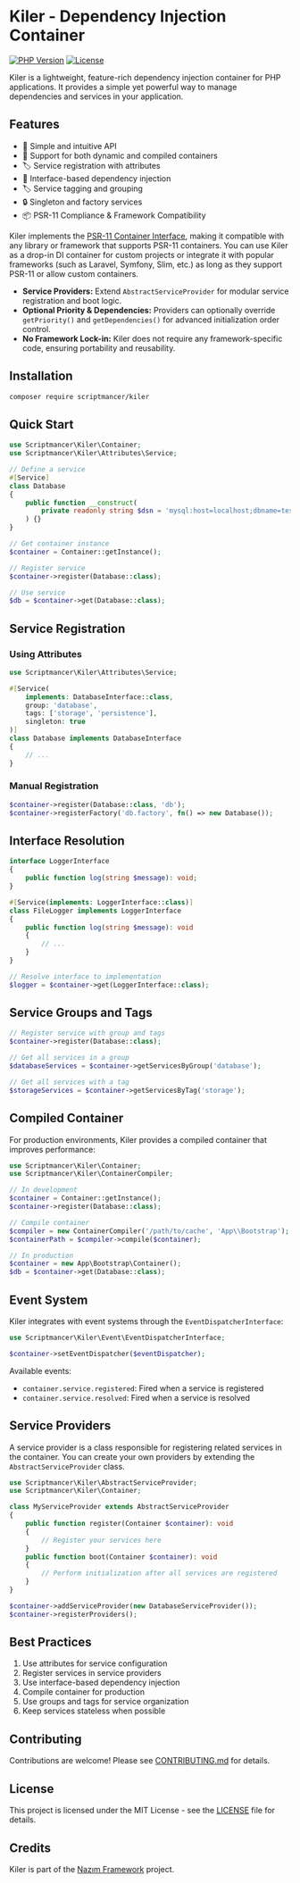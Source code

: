 # Kiler - Dependency Injection Container

[![PHP Version](https://img.shields.io/badge/PHP-8.3%2B-blue.svg)](https://php.net)
[![License](https://img.shields.io/badge/license-MIT-green.svg)](LICENSE)

Kiler is a lightweight, feature-rich dependency injection container for PHP applications. It provides a simple yet powerful way to manage dependencies and services in your application.

## Features

- 🚀 Simple and intuitive API
- 🔄 Support for both dynamic and compiled containers
- 🏷️ Service registration with attributes
- 🔌 Interface-based dependency injection
- 🏷️ Service tagging and grouping
- 🔒 Singleton and factory services
- 📦 PSR-11 Compliance & Framework Compatibility

Kiler implements the [PSR-11 Container Interface](https://www.php-fig.org/psr/psr-11/), making it compatible with any library or framework that supports PSR-11 containers. You can use Kiler as a drop-in DI container for custom projects or integrate it with popular frameworks (such as Laravel, Symfony, Slim, etc.) as long as they support PSR-11 or allow custom containers.

- **Service Providers:** Extend `AbstractServiceProvider` for modular service registration and boot logic.
- **Optional Priority & Dependencies:** Providers can optionally override `getPriority()` and `getDependencies()` for advanced initialization order control.
- **No Framework Lock-in:** Kiler does not require any framework-specific code, ensuring portability and reusability.

## Installation

```bash
composer require scriptmancer/kiler
```

## Quick Start

```php
use Scriptmancer\Kiler\Container;
use Scriptmancer\Kiler\Attributes\Service;

// Define a service
#[Service]
class Database
{
    public function __construct(
        private readonly string $dsn = 'mysql:host=localhost;dbname=test'
    ) {}
}

// Get container instance
$container = Container::getInstance();

// Register service
$container->register(Database::class);

// Use service
$db = $container->get(Database::class);
```

## Service Registration

### Using Attributes

```php
use Scriptmancer\Kiler\Attributes\Service;

#[Service(
    implements: DatabaseInterface::class,
    group: 'database',
    tags: ['storage', 'persistence'],
    singleton: true
)]
class Database implements DatabaseInterface
{
    // ...
}
```

### Manual Registration

```php
$container->register(Database::class, 'db');
$container->registerFactory('db.factory', fn() => new Database());
```

## Interface Resolution

```php
interface LoggerInterface
{
    public function log(string $message): void;
}

#[Service(implements: LoggerInterface::class)]
class FileLogger implements LoggerInterface
{
    public function log(string $message): void
    {
        // ...
    }
}

// Resolve interface to implementation
$logger = $container->get(LoggerInterface::class);
```

## Service Groups and Tags

```php
// Register service with group and tags
$container->register(Database::class);

// Get all services in a group
$databaseServices = $container->getServicesByGroup('database');

// Get all services with a tag
$storageServices = $container->getServicesByTag('storage');
```

## Compiled Container

For production environments, Kiler provides a compiled container that improves performance:

```php
use Scriptmancer\Kiler\Container;
use Scriptmancer\Kiler\ContainerCompiler;

// In development
$container = Container::getInstance();
$container->register(Database::class);

// Compile container
$compiler = new ContainerCompiler('/path/to/cache', 'App\\Bootstrap');
$containerPath = $compiler->compile($container);

// In production
$container = new App\Bootstrap\Container();
$db = $container->get(Database::class);
```

## Event System

Kiler integrates with event systems through the `EventDispatcherInterface`:

```php
use Scriptmancer\Kiler\Event\EventDispatcherInterface;

$container->setEventDispatcher($eventDispatcher);
```

Available events:
- `container.service.registered`: Fired when a service is registered
- `container.service.resolved`: Fired when a service is resolved

## Service Providers

A service provider is a class responsible for registering related services in the container. You can create your own providers by extending the `AbstractServiceProvider` class.

```php
use Scriptmancer\Kiler\AbstractServiceProvider;
use Scriptmancer\Kiler\Container;

class MyServiceProvider extends AbstractServiceProvider
{
    public function register(Container $container): void
    {
        // Register your services here
    }
    public function boot(Container $container): void
    {
        // Perform initialization after all services are registered
    }
}

$container->addServiceProvider(new DatabaseServiceProvider());
$container->registerProviders();
```

## Best Practices

1. Use attributes for service configuration
2. Register services in service providers
3. Use interface-based dependency injection
4. Compile container for production
5. Use groups and tags for service organization
6. Keep services stateless when possible

## Contributing

Contributions are welcome! Please see [CONTRIBUTING.md](CONTRIBUTING.md) for details.

## License

This project is licensed under the MIT License - see the [LICENSE](LICENSE) file for details.

## Credits

Kiler is part of the [Nazım Framework](https://github.com/scriptmancer/nazim) project. 